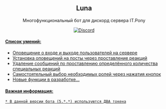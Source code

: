 <h2 align="center">
    Luna
</h2>
<p align="center">
    Многофункциональный бот для дискорд сервера IT.Pony
</p>
<p align="center">
    <a href="https://discord.gg/XsEGAzj6fq">
        <img src="https://img.shields.io/discord/726840737265745931?color=5865F2&label=Discord&logoColor=5805F4&style=for-the-badge" alt="Discord">
</p>

#### Список умений:

* Оповещение о входе и выходе пользователей на сервере
* Установка оповещений на посты через проставление реакций
* Удаление сообщений по проставлению определённого количества специальных реакций
* Самостоятельный выбор необходимых ролей через нажатия кнопок
* Новые функции в разработке...
    
    
#### Важная информация:
    * В данной версии бота (5.*.*) используются ДВА токена
